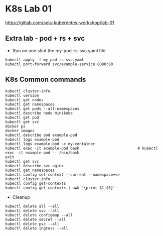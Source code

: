 # K8s Lab 01
https://gitlab.com/sela-kubernetes-workshop/lab-01

## Extra lab - pod + rs + svc

- Run on one shot the my-pod-rs-svc.yaml file
```
kubectl apply -f my-pod-rs-svc.yaml
kubectl port-forward svc/example-service 8080:80
```
## K8s Common commands

```
kubectl cluster-info
kubectl version​
kubectl get nodes​
kubectl get namespaces
kubectl get pods --all-namespaces​
kubectl describe node minikube​
kubectl get pod​
kubectl get svc​
docker ps​
docker images
kubectl describe pod example-pod​
kubectl logs example-pod​
kubectl logs example-pod -c my-container​
kubectl exec -it example-pod bash​                          # kubectl exec -it example-pod -- /bin/bash​
exit​
kubectl get svc​
kubectl describe svc nginx​
kubectl get namespaces​
kubectl config set-context --current --namespace=<>
kubectl cluster-info
kubectl config get-contexts
kubectl config get-contexts | awk '{print $1,$5}'
```

- Cleanup
```
kubectl delete all --all     
kubectl delete svc --all
kubectl delete configmap --all
kubectl delete secret --all
kubectl delete pvc --all
kubectl delete ingress --all
```
